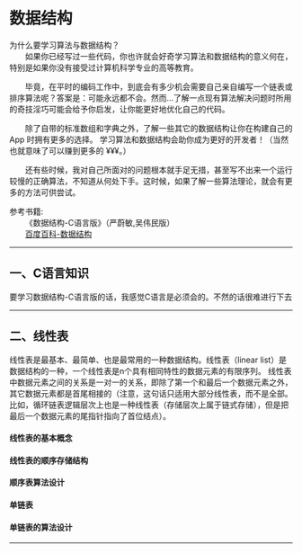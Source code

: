 # 数据结构

为什么要学习算法与数据结构？   
&emsp;&emsp;如果你已经写过一些代码，你也许就会好奇学习算法和数据结构的意义何在，特别是如果你没有接受过计算机科学专业的高等教育。

&emsp;&emsp;毕竟，在平时的编码工作中，到底会有多少机会需要自己亲自编写一个链表或排序算法呢？答案是：可能永远都不会。然而...了解一点现有算法解决问题时所用的奇技淫巧可能会给予你启发，让你能更好地优化自己的代码。

&emsp;&emsp;除了自带的标准数组和字典之外，了解一些其它的数据结构让你在构建自己的 App 时拥有更多的选择。
学习算法和数据结构会助你成为更好的开发者！（当然也就意味了可以赚到更多的 ¥¥¥。）

&emsp;&emsp;还有些时候，我对自己所面对的问题根本就手足无措，甚至写不出来一个运行较慢的正确算法，不知道从何处下手。这时候，如果了解一些算法理论，就会有更多的方法可供尝试。

参考书籍:   
&emsp;&emsp;《数据结构-C语言版》（严蔚敏,吴伟民版）   
&emsp;&emsp;[百度百科-数据结构](https://baike.baidu.com/item/%E6%95%B0%E6%8D%AE%E7%BB%93%E6%9E%84%EF%BC%9AC%E8%AF%AD%E8%A8%80%E7%89%88/19433715?fr=aladdin)

---
## 一、C语言知识
要学习数据结构-C语言版的话，我感觉C语言是必须会的。不然的话很难进行下去


---

## 二、线性表  

线性表是最基本、最简单、也是最常用的一种数据结构。线性表（linear list）是数据结构的一种，一个线性表是n个具有相同特性的数据元素的有限序列。
线性表中数据元素之间的关系是一对一的关系，即除了第一个和最后一个数据元素之外，其它数据元素都是首尾相接的（注意，这句话只适用大部分线性表，而不是全部。比如，循环链表逻辑层次上也是一种线性表（存储层次上属于链式存储），但是把最后一个数据元素的尾指针指向了首位结点）。  

#### 线性表的基本概念

#### 线性表的顺序存储结构
#### 顺序表算法设计
#### 单链表
#### 单链表的算法设计


---